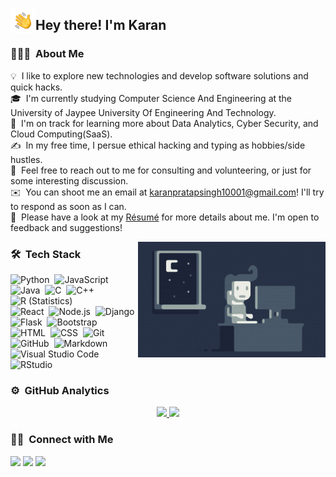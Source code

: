 <img alt="Night Coding" src="./assets/Hand%20Wave.gif" width='40' align="left"/><h2>Hey there! I'm Karan</h2>

<!-- ## 👋 &nbsp;Hey there! I'm Karan -->

### 👨🏻‍💻 &nbsp;About Me

💡 &nbsp;I like to explore new technologies and develop software solutions and quick hacks.\
🎓 &nbsp;I'm currently studying Computer Science And Engineering at the University of Jaypee University Of Engineering And Technology.\
🌱 &nbsp;I'm on track for learning more about Data Analytics, Cyber Security, and Cloud Computing(SaaS).\
✍️ &nbsp;In my free time, I persue ethical hacking and typing as hobbies/side hustles.\
💬 &nbsp;Feel free to reach out to me for consulting and volunteering, or just for some interesting discussion.\
✉️ &nbsp;You can shoot me an email at karanpratapsingh10001@gmail.com! I'll try to respond as soon as I can.\
📄 &nbsp;Please have a look at my [Résumé](https://drive.google.com/file/d/1lFzopwoWtiqaTOoWsz4VRy0cQrIZwj26/view?usp=sharing) for more details about me. I'm open to feedback and suggestions!

<img alt="Night Coding" src="https://github.com/karan-10001/karan-10001/blob/main/assets/Night-Coding.gif" align="right"/>

### 🛠 &nbsp;Tech Stack

![Python](https://img.shields.io/badge/-Python-05122A?style=flat&logo=python)&nbsp;
![JavaScript](https://img.shields.io/badge/-JavaScript-05122A?style=flat&logo=javascript)&nbsp;
![Java](https://img.shields.io/badge/-Java-05122A?style=flat&logo=Java&logoColor=FFA518)&nbsp;
![C](https://img.shields.io/badge/-C-05122A?style=flat&logo=C&logoColor=A8B9CC)&nbsp;
![C++](https://img.shields.io/badge/-C++-05122A?style=flat&logo=C%2B%2B&logoColor=00599C)&nbsp;
![R (Statistics)](https://img.shields.io/badge/-R-05122A?style=flat&logo=R&logoColor=276DC3)\
![React](https://img.shields.io/badge/-React-05122A?style=flat&logo=react)&nbsp;
![Node.js](https://img.shields.io/badge/-Node.js-05122A?style=flat&logo=node.js)&nbsp;
![Django](https://img.shields.io/badge/-Django-05122A?style=flat&logo=django&logoColor=092E20)&nbsp;
![Flask](https://img.shields.io/badge/-Flask-05122A?style=flat&logo=flask)&nbsp;
![Bootstrap](https://img.shields.io/badge/-Bootstrap-05122A?style=flat&logo=bootstrap&logoColor=563D7C)\
![HTML](https://img.shields.io/badge/-HTML-05122A?style=flat&logo=HTML5)&nbsp;
![CSS](https://img.shields.io/badge/-CSS-05122A?style=flat&logo=CSS3&logoColor=1572B6)&nbsp;
![Git](https://img.shields.io/badge/-Git-05122A?style=flat&logo=git)&nbsp;
![GitHub](https://img.shields.io/badge/-GitHub-05122A?style=flat&logo=github)&nbsp;
![Markdown](https://img.shields.io/badge/-Markdown-05122A?style=flat&logo=markdown)\
![Visual Studio Code](https://img.shields.io/badge/-Visual%20Studio%20Code-05122A?style=flat&logo=visual-studio-code&logoColor=007ACC)&nbsp;
![RStudio](https://img.shields.io/badge/-RStudio-05122A?style=flat&logo=rstudio)&nbsp;

### ⚙️ &nbsp;GitHub Analytics

<p align="center">
<a href="https://github.com/karan-10001">
  <img height="180em" src="https://github-readme-stats-eight-theta.vercel.app/api?username=karan-10001&show_icons=true&theme=algolia&include_all_commits=true&count_private=true"/>
  <img height="180em" src="https://github-readme-stats-eight-theta.vercel.app/api/top-langs/?username=karan-10001&layout=compact&langs_count=8&theme=algolia"/>
</a>
</p>

### 🤝🏻 &nbsp;Connect with Me

<p align="center">

<a href="https://linkedin.com/in/karan1000001"><img src="https://img.shields.io/badge/-Karan%20Pratap%20Singh-0077B5?style=flat&logo=Linkedin&logoColor=white"/></a>
<a href="mailto:karanpratapsingh10001@gmail.com"><img src="https://img.shields.io/badge/-karanpratapsingh10001@gmail.com-D14836?style=flat&logo=Gmail&logoColor=white"/></a>
<a href="https://www.instagram.com/___kommando.karan_"><img src="https://img.shields.io/badge/-@__kommando.karan_-E4405F?style=flat&logo=Instagram&logoColor=white"/></a>

</p>
